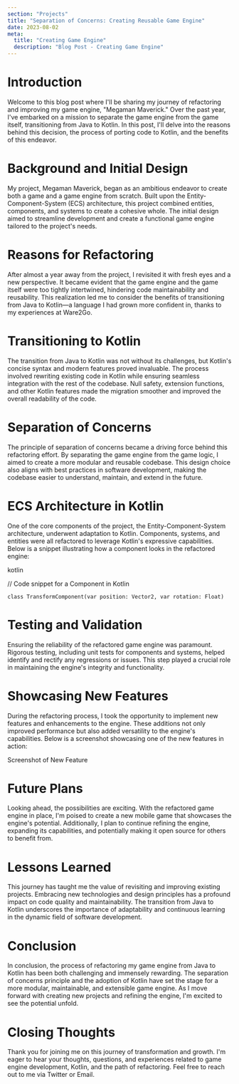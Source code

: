 ```yaml
---
section: "Projects"
title: "Separation of Concerns: Creating Reusable Game Engine"
date: 2023-08-02
meta: 
  title: "Creating Game Engine"
  description: "Blog Post - Creating Game Engine"
---
```


# Introduction
Welcome to this blog post where I'll be sharing my journey of refactoring and improving my game engine, "Megaman Maverick." Over the past year, I've embarked on a mission to separate the game engine from the game itself, transitioning from Java to Kotlin. In this post, I'll delve into the reasons behind this decision, the process of porting code to Kotlin, and the benefits of this endeavor.

# Background and Initial Design
My project, Megaman Maverick, began as an ambitious endeavor to create both a game and a game engine from scratch. Built upon the Entity-Component-System (ECS) architecture, this project combined entities, components, and systems to create a cohesive whole. The initial design aimed to streamline development and create a functional game engine tailored to the project's needs.

# Reasons for Refactoring
After almost a year away from the project, I revisited it with fresh eyes and a new perspective. It became evident that the game engine and the game itself were too tightly intertwined, hindering code maintainability and reusability. This realization led me to consider the benefits of transitioning from Java to Kotlin—a language I had grown more confident in, thanks to my experiences at Ware2Go.

# Transitioning to Kotlin
The transition from Java to Kotlin was not without its challenges, but Kotlin's concise syntax and modern features proved invaluable. The process involved rewriting existing code in Kotlin while ensuring seamless integration with the rest of the codebase. Null safety, extension functions, and other Kotlin features made the migration smoother and improved the overall readability of the code.

# Separation of Concerns
The principle of separation of concerns became a driving force behind this refactoring effort. By separating the game engine from the game logic, I aimed to create a more modular and reusable codebase. This design choice also aligns with best practices in software development, making the codebase easier to understand, maintain, and extend in the future.

# ECS Architecture in Kotlin
One of the core components of the project, the Entity-Component-System architecture, underwent adaptation to Kotlin. Components, systems, and entities were all refactored to leverage Kotlin's expressive capabilities. Below is a snippet illustrating how a component looks in the refactored engine:

kotlin

// Code snippet for a Component in Kotlin
```
class TransformComponent(var position: Vector2, var rotation: Float)
```

# Testing and Validation
Ensuring the reliability of the refactored game engine was paramount. Rigorous testing, including unit tests for components and systems, helped identify and rectify any regressions or issues. This step played a crucial role in maintaining the engine's integrity and functionality.

# Showcasing New Features
During the refactoring process, I took the opportunity to implement new features and enhancements to the engine. These additions not only improved performance but also added versatility to the engine's capabilities. Below is a screenshot showcasing one of the new features in action:

Screenshot of New Feature

# Future Plans
Looking ahead, the possibilities are exciting. With the refactored game engine in place, I'm poised to create a new mobile game that showcases the engine's potential. Additionally, I plan to continue refining the engine, expanding its capabilities, and potentially making it open source for others to benefit from.

# Lessons Learned
This journey has taught me the value of revisiting and improving existing projects. Embracing new technologies and design principles has a profound impact on code quality and maintainability. The transition from Java to Kotlin underscores the importance of adaptability and continuous learning in the dynamic field of software development.

# Conclusion
In conclusion, the process of refactoring my game engine from Java to Kotlin has been both challenging and immensely rewarding. The separation of concerns principle and the adoption of Kotlin have set the stage for a more modular, maintainable, and extensible game engine. As I move forward with creating new projects and refining the engine, I'm excited to see the potential unfold.

# Closing Thoughts
Thank you for joining me on this journey of transformation and growth. I'm eager to hear your thoughts, questions, and experiences related to game engine development, Kotlin, and the path of refactoring. Feel free to reach out to me via Twitter or Email.